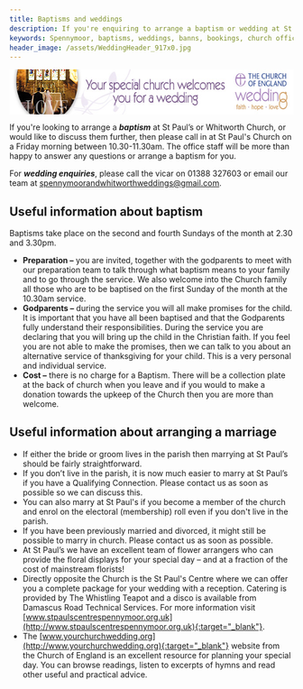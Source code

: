 ```yaml
---
title: Baptisms and weddings
description: If you're enquiring to arrange a baptism or wedding at St Paul’s or Whitworth Church, or would like to discuss them further, then please call in to the Church on a Friday morning evening between 10.30-11.30am.
keywords: Spennymoor, baptisms, weddings, banns, bookings, church office, funerals
header_image: /assets/WeddingHeader_917x0.jpg
---
```

<span style="text-align: center;"><a target="_blank" href="http://www.yourchurchwedding.org"><img width="640" height="80" align="middle" alt="Your Church Wedding" src="/assets/Websitebannerlarge.jpg"/></a></span>

If you're looking to arrange a _**baptism**_ at St Paul’s or Whitworth Church, or would like to discuss them further, then please call in at St Paul's Church on a Friday morning between 10.30-11.30am. The office staff will be more than happy to answer any questions or arrange a baptism for you.

For _**wedding enquiries**_, please call the vicar on 01388 327603 or email our team at spennymoorandwhitworthweddings@gmail.com.

## Useful information about baptism

Baptisms take place on the second and fourth Sundays of the month at 2.30 and 3.30pm.

* **Preparation –** you are invited, together with the godparents to meet with our preparation team to talk through what baptism means to your family and to go through the service. We also welcome into the Church family all those who are to be baptised on the first Sunday of the month at the 10.30am service.
* **Godparents –** during the service you will all make promises for the child. It is important that you have all been baptised and that the Godparents fully understand their responsibilities. During the service you are declaring that you will bring up the child in the Christian faith. If you feel you are not able to make the promises, then we can talk to you about an alternative service of thanksgiving for your child. This is a very personal and individual service.
* **Cost –** there is no charge for a Baptism. There will be a collection plate at the back of church when you leave and if you would to make a donation towards the upkeep of the Church then you are more than welcome.

## Useful information about arranging a marriage

* If either the bride or groom lives in the parish then marrying at St Paul’s should be fairly straightforward.
* If you don’t live in the parish, it is now much easier to marry at St Paul’s if you have a Qualifying Connection. Please contact us as soon as possible so we can discuss this.
* You can also marry at St Paul's if you become a member of the church and enrol on the electoral (membership) roll even if you don't live in the parish.
* If you have been previously married and divorced, it might still be possible to marry in church. Please contact us as soon as possible.
* At St Paul’s we have an excellent team of flower arrangers who can provide the floral displays for your special day – and at a fraction of the cost of mainstream florists!
* Directly opposite the Church is the St Paul's Centre where we can offer you a complete package for your wedding with a reception. Catering is provided by The Whistling Teapot and a disco is available from Damascus Road Technical Services. For more information visit [www.stpaulscentrespennymoor.org.uk](http://www.stpaulscentrespennymoor.org.uk){:target="_blank"}.
* The [www.yourchurchwedding.org](http://www.yourchurchwedding.org){:target="_blank"} website from the Church of England is an excellent resource for planning your special day. You can browse readings, listen to excerpts of hymns and read other useful and practical advice.

